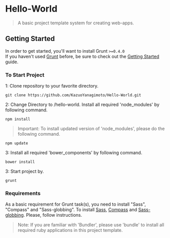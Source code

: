 # Hello-World
> A basic project template system for creating web-apps.

## Getting Started
In order to get started, you'll want to install Grunt `>=0.4.0`  
If you haven't used [Grunt](http://gruntjs.com/) before, be sure to check out the [Getting Started](http://gruntjs.com/getting-started) guide.

### To Start Project
1: Clone repository to your favorite directory.

```shell
git clone https://github.com/KazuoYanagimoto/Hello-World.git
```

2: Change Directory to /hello-world. Install all required 'node_modules' by following command.

```shell
npm install
```

> Important: To install updated version of 'node_modules', please do the following command.

```shell
npm update
```

3: Install all required 'bower_components' by following command.

```shell
bower install
```

3: Start project by.

```shell
grunt
```

### Requirements
As a basic requirement for Grunt task(s), you need to install "Sass", "Compass" and "Sass-globbing".
To install [Sass](http://sass-lang.com/install), [Compass](http://compass-style.org/install/) and [Sass-globbing](https://github.com/chriseppstein/sass-globbing/blob/master/README.markdown). Please, follow instructions.  
> Note: If you are familiar with 'Bundler', please use 'bundle' to install all required ruby applications in this project template.
